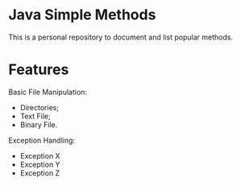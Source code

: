 # Java Simple Methods

This is a personal repository to document and list popular methods.

# Features

Basic File Manipulation:
- Directories;
- Text File;
- Binary File.

Exception Handling:
- Exception X
- Exception Y
- Exception Z
